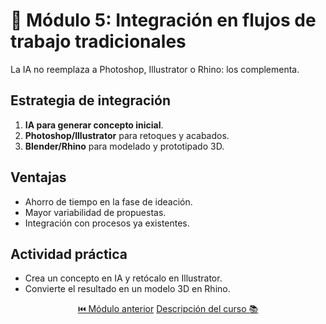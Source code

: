 # 🔧 Módulo 5: Integración en flujos de trabajo tradicionales

La IA no reemplaza a Photoshop, Illustrator o Rhino: los complementa.

## Estrategia de integración
1. **IA para generar concepto inicial**.
2. **Photoshop/Illustrator** para retoques y acabados.
3. **Blender/Rhino** para modelado y prototipado 3D.

## Ventajas
- Ahorro de tiempo en la fase de ideación.
- Mayor variabilidad de propuestas.
- Integración con procesos ya existentes.

## Actividad práctica
- Crea un concepto en IA y retócalo en Illustrator.
- Convierte el resultado en un modelo 3D en Rhino.

<p align="center">
  <a href="https://hugocnl11.github.io/Formacion-interna-Navima/oficina_avanzado/modulo_4.html">⏮️ Módulo anterior</a> 
  <a href="https://hugocnl11.github.io/Formacion-interna-Navima/curso_ia_diseno_avanzado.html">Descripción del curso 📚</a>
</p>